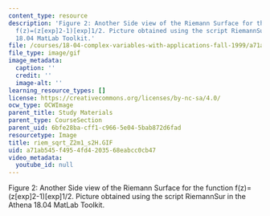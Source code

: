 ```yaml
---
content_type: resource
description: 'Figure 2: Another Side view of the Riemann Surface for the function
  f(z)=(z[exp]2-1)[exp]1/2. Picture obtained using the script RiemannSur in the Athena
  18.04 MatLab Toolkit.'
file: /courses/18-04-complex-variables-with-applications-fall-1999/a71ab545f4954fd4203568eabcc0cb47_riem_sqrt_Z2m1_s2H.GIF
file_type: image/gif
image_metadata:
  caption: ''
  credit: ''
  image-alt: ''
learning_resource_types: []
license: https://creativecommons.org/licenses/by-nc-sa/4.0/
ocw_type: OCWImage
parent_title: Study Materials
parent_type: CourseSection
parent_uid: 6bfe28ba-cff1-c966-5e04-5bab872d6fad
resourcetype: Image
title: riem_sqrt_Z2m1_s2H.GIF
uid: a71ab545-f495-4fd4-2035-68eabcc0cb47
video_metadata:
  youtube_id: null
---
```

Figure 2: Another Side view of the Riemann Surface for the function f(z)=(z[exp]2-1)[exp]1/2. Picture obtained using the script RiemannSur in the Athena 18.04 MatLab Toolkit.